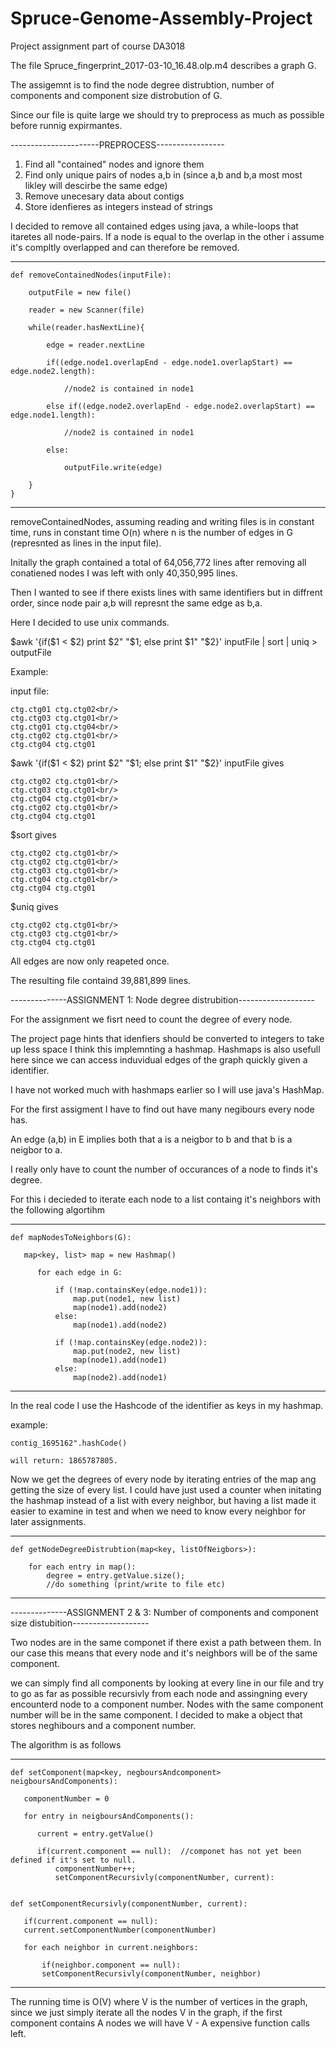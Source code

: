 # Spruce-Genome-Assembly-Project

Project assignment part of course DA3018

The file Spruce_fingerprint_2017-03-10_16.48.olp.m4 describes a graph G.

The assigemnt is to find the node degree distrubtion, number of components and component size distrobution of G.

Since our file is quite large we should try to preprocess as much as possible before runnig expirmantes.

----------------------PREPROCESS-----------------

1. Find all "contained" nodes and ignore them
2. Find only unique pairs of nodes a,b in (since a,b and b,a most most likley will descirbe the same edge)
3. Remove unecesary data about contigs
4. Store idenfieres as integers instead of strings

I decided to remove all contained edges using java, a while-loops that itaretes all node-pairs. If a node is equal to the overlap in the other i assume it's compltly overlapped and can therefore be removed.

------------------------------------------------------------

    def removeContainedNodes(inputFile):
  
        outputFile = new file()
  
        reader = new Scanner(file)
  
        while(reader.hasNextLine){
    
            edge = reader.nextLine
    
            if((edge.node1.overlapEnd - edge.node1.overlapStart) == edge.node2.length):
    
                //node2 is contained in node1
     
            else if((edge.node2.overlapEnd - edge.node2.overlapStart) == edge.node1.length):
     
                //node2 is contained in node1
     
            else:
     
                outputFile.write(edge)
     
        }
    }
 
 ---------------------------------------------------------
 
removeContainedNodes, assuming reading and writing files is in constant time, runs in constant time O(n) where n is the number of edges in G (represnted as lines in the input file).
      

Initally the graph contained a total of 64,056,772 lines after removing all conatiened nodes I was left with only 40,350,995 lines.


Then I wanted to see if there exists lines with same identifiers but in diffrent order, since node pair a,b will represnt the same edge as b,a.

Here I decided to use unix commands.

$awk '{if($1 < $2) print $2" "$1; else print $1" "$2}' inputFile | sort | uniq > outputFile

Example:

input file:

    ctg.ctg01 ctg.ctg02<br/>
    ctg.ctg03 ctg.ctg01<br/>
    ctg.ctg01 ctg.ctg04<br/>
    ctg.ctg02 ctg.ctg01<br/>
    ctg.ctg04 ctg.ctg01

$awk '{if($1 < $2) print $2" "$1; else print $1" "$2}' inputFile gives

    ctg.ctg02 ctg.ctg01<br/>
    ctg.ctg03 ctg.ctg01<br/>
    ctg.ctg04 ctg.ctg01<br/>
    ctg.ctg02 ctg.ctg01<br/>
    ctg.ctg04 ctg.ctg01

$sort gives
  
    ctg.ctg02 ctg.ctg01<br/>
    ctg.ctg02 ctg.ctg01<br/>
    ctg.ctg03 ctg.ctg01<br/>
    ctg.ctg04 ctg.ctg01<br/>
    ctg.ctg04 ctg.ctg01
  
$uniq gives
  
    ctg.ctg02 ctg.ctg01<br/>
    ctg.ctg03 ctg.ctg01<br/>
    ctg.ctg04 ctg.ctg01

All edges are now only reapeted once.

The resulting file containd 39,881,899 lines.

--------------ASSIGNMENT 1: Node degree distrubition-------------------

For the assignment we fisrt need to count the degree of every node.

The project page hints that idenfiers should be converted to integers to take up less space I think this implemnting a hashmap.
Hashmaps is also usefull here since we can access induvidual edges of the graph quickly given a identifier.

I have not worked much with hashmaps earlier so I will use java's HashMap.

For the first assigment I have to find out have many negibours every node has.

An edge (a,b) in E implies both that a is a neigbor to b and that b is a neigbor to a.

I really only have to count the number of occurances of a node to finds it's degree.

For this i decieded to iterate each node to a list containg it's neighbors with the following algortihm

------------------------------
   
    def mapNodesToNeighbors(G):
  
       map<key, list> map = new Hashmap()
 
          for each edge in G:
    
              if (!map.containsKey(edge.node1)):
                  map.put(node1, new list)
                  map(node1).add(node2)
              else:
                  map(node1).add(node2)

              if (!map.containsKey(edge.node2)):
                  map.put(node2, new list)
                  map(node1).add(node1)
              else:
                  map(node2).add(node1)
  
  
------------------------------

In the real code I use the Hashcode of the identifier as keys in my hashmap.

example:

    contig_1695162".hashCode()

    will return: 1865787805.

Now we get the degrees of every node by iterating entries of the map ang getting the size of every list.
I could have just used a counter when initating the hashmap instead of a list with every neighbor, but having a list made it easier to examine in test
and when we need to know every neighbor for later assignments. 

----------------------------------

    def getNodeDegreeDistrubtion(map<key, listOfNeigbors>):

        for each entry in map():
            degree = entry.getValue.size();
            //do something (print/write to file etc)

---------------------------------

--------------ASSIGNMENT 2 & 3: Number of components and component size distubition-------------------

Two nodes are in the same componet if there exist a path between them. In our case this means that every node and it's neighbors will be of the same component.

we can simply find all components by looking at every line in our file and try to go as far as possible recursivly from each node and assingning every encounterd node to 
a component number. Nodes with the same component number will be in the same component. I decided to make a object that stores neghibours and a component number.

The algorithm is as follows

--------------------------------------------

    def setComponent(map<key, negboursAndcomponent> neigboursAndComponents):
  
       componentNumber = 0
  
       for entry in neigboursAndComponents():
    
          current = entry.getValue()
   
          if(current.component == null):  //componet has not yet been defined if it's set to null.
              componentNumber++;
              setComponentRecursivly(componentNumber, current):
        
    
    def setComponentRecursivly(componentNumber, current):
  
       if(current.component == null):
       current.setComponentNumber(componentNumber)
   
       for each neighbor in current.neighbors:
    
           if(neighbor.component == null):
           setComponentRecursivly(componentNumber, neighbor)
   
    
 --------------------------------------------   


The running time is O(V) where V is the number of vertices in the graph, since we just simply iterate all the nodes V in the graph, if the first component contains A nodes
we will have V - A expensive function calls left.












